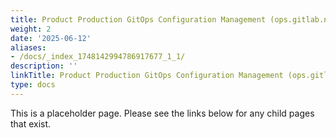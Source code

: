 ```yaml
---
title: Product Production GitOps Configuration Management (ops.gitlab.net)
weight: 2
date: '2025-06-12'
aliases:
- /docs/_index_1748142994786917677_1_1/
description: ''
linkTitle: Product Production GitOps Configuration Management (ops.gitlab.net)
type: docs
---
```


This is a placeholder page. Please see the links below for any child pages that exist.
